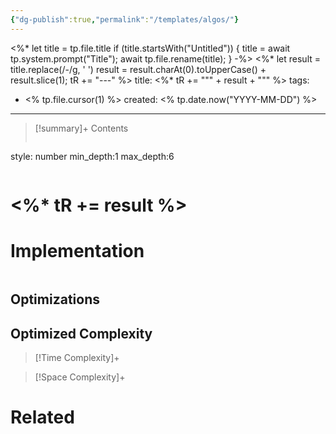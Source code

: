 ```yaml
---
{"dg-publish":true,"permalink":"/templates/algos/"}
---
```


<%* let title = tp.file.title
  if (title.startsWith("Untitled")) {
    title = await tp.system.prompt("Title");
    await tp.file.rename(title);
  } 
-%>
<%*
  let result = title.replace(/-/g, ' ')
  result = result.charAt(0).toUpperCase() + result.slice(1);
  tR += "---"
%>
title:  <%* tR += "\"" + result + "\"" %>
tags:
- <% tp.file.cursor(1) %>
created: <% tp.date.now("YYYY-MM-DD") %>
---

>[!summary]+ Contents
>```toc
style: number
min_depth:1
max_depth:6 
>```


# <%* tR += result %>

# Implementation

```python

```

## Optimizations

## Optimized Complexity

>[!Time Complexity]+

>[!Space Complexity]+



# Related
